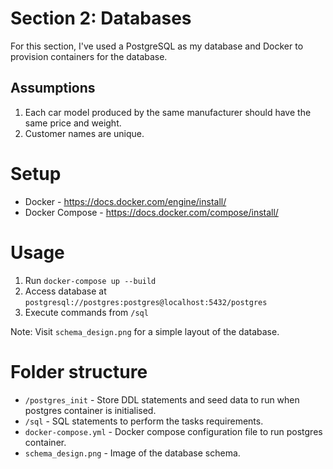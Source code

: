 # Section 2: Databases
For this section, I've used a PostgreSQL as my database and Docker to provision containers for the database.

## Assumptions
1. Each car model produced by the same manufacturer should have the same price and weight.
2. Customer names are unique.

# Setup
- Docker - https://docs.docker.com/engine/install/
- Docker Compose - https://docs.docker.com/compose/install/

# Usage
1. Run `docker-compose up --build`
2. Access database at `postgresql://postgres:postgres@localhost:5432/postgres`
3. Execute commands from `/sql`

Note: Visit `schema_design.png` for a simple layout of the database.

# Folder structure
- `/postgres_init` - Store DDL statements and seed data to run when postgres container is initialised.
- `/sql` - SQL statements to perform the tasks requirements.
- `docker-compose.yml` - Docker compose configuration file to run postgres container.
- `schema_design.png` - Image of the database schema.